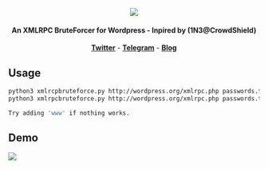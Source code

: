 <p align="center"><img src="https://i.imgur.com/K1C74ti.png"></p>

<h4 align="center">An XMLRPC BruteForcer for Wordpress  - Inpired by (1N3@CrowdShield)</h4>

<p align="center">
  <a href="https://twitter.com/kavishgour"><b>Twitter</b></a>
  <span> - </span>
  <a href="https://t.me/kavishgr"><b>Telegram</b></a>
  <span> - </span>
  <a href="https://kavishgr.github.io"><b>Blog</b></a>
</p>


## Usage

```bash
python3 xmlrcpbruteforce.py http://wordpress.org/xmlrpc.php passwords.txt username
python3 xmlrpcbruteforce.py http://wordpress.org/xmlrpc.php passwords.txt userlist.txt

Try adding 'www' if nothing works.
```

## Demo

<img src="https://i.imgur.com/4XxCtVL.png">
